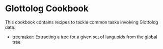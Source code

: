 # Glottolog Cookbook

This cookbook contains recipes to tackle common tasks involving Glottolog data.

- [treemaker](treemaker): Extracting a tree for a given set of languoids from the global tree
